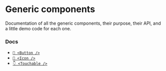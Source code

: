 # Generic components

Documentation of all the generic components, their purpose, their API, and a little demo code for each one.

### Docs

* [```🔘 <Button />```](https://github.com/CharlesMangwa/react-native-simple-kit/tree/master/src/shared/components/Button)
* [```💠 <Icon />```](https://github.com/CharlesMangwa/react-native-simple-kit/tree/master/src/shared/components/Icon)
* [```👇 <Touchable />```](https://github.com/CharlesMangwa/react-native-simple-kit/tree/master/src/shared/components/Touchable)

